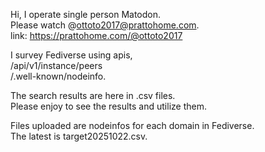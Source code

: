 Hi, I operate single person Matodon.\
Please watch @ottoto2017@prattohome.com.\
link: https://prattohome.com/@ottoto2017

I survey Fediverse using apis,\
/api/v1/instance/peers\
/.well-known/nodeinfo.

The search results are here in .csv files.\
Please enjoy to see the results and utilize them.

Files uploaded are nodeinfos for each domain in Fediverse.\
The latest is target20251022.csv.

